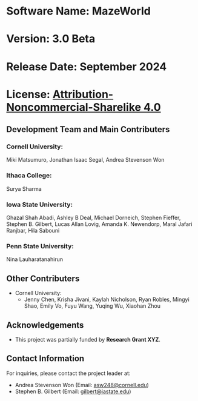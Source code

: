 # Software Name: MazeWorld
# Version: 3.0 Beta
# Release Date: September 2024
# License: [Attribution-Noncommercial-Sharelike 4.0](https://creativecommons.org/licenses/by-nc-sa/4.0/)

## Development Team and Main Contributers

### Cornell University:
Miki Matsumuro, Jonathan Isaac Segal, Andrea Stevenson Won

### Ithaca College:
Surya Sharma

### Iowa State University:
Ghazal Shah Abadi, Ashley B Deal, Michael Dorneich, Stephen Fieffer, Stephen B. Gilbert, Lucas Allan Lovig, Amanda K. Newendorp, Maral Jafari Ranjbar, Hila Sabouni

### Penn State University:
Nina Lauharatanahirun

## Other Contributers
- Cornell University:
    - Jenny Chen, Krisha Jivani, Kaylah Nicholson, Ryan Robles, Mingyi Shao, Emily Vo, Fuyu Wang, Yuqing Wu, Xiaohan Zhou

## Acknowledgements
- This project was partially funded by **Research Grant XYZ**.

## Contact Information

For inquiries, please contact the project leader at:
- Andrea Stevenson Won (Email: asw248@cornell.edu)
- Stephen B. Gilbert (Email: gilbert@iastate.edu)

